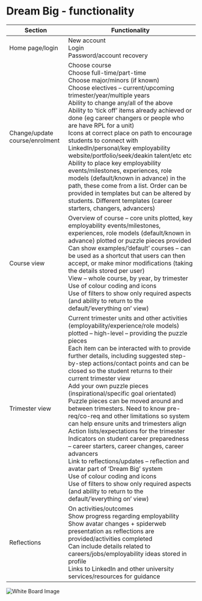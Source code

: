 # Dream Big - functionality
| Section  | Functionality |
| ------------- | ------------- |
| Home page/login  | New account <br> Login <br> Password/account recovery |
| Change/update course/enrolment  | Choose course <br> Choose full-time/part-time <br> Choose major/minors (if known) <br> Choose electives – current/upcoming trimester/year/multiple years <br> Ability to change any/all of the above <br> Ability to ‘tick off’ items already achieved or done (eg career changers or people who are have RPL for a unit) <br> Icons at correct place on path to encourage students to connect with LinkedIn/personal/key employability website/portfolio/seek/deakin talent/etc etc <br> Ability to place key employability events/milestones, experiences, role models (default/known in advance) in the path, these come from a list. Order can be provided in templates but can be altered by students. Different templates (career starters, changers, advancers) |
| Course view	| Overview of course – core units plotted, key employability events/milestones, experiences, role models (default/known in advance) plotted or puzzle pieces provided <br> Can show examples/’default’ courses – can be used as a shortcut that users can then accept, or make minor modifications (taking the details stored per user) <br> View – whole course, by year, by trimester <br> Use of colour coding and icons <br> Use of filters to show only required aspects (and ability to return to the default/’everything on’ view) |
| Trimester view |	Current trimester units and other activities (employability/experience/role models) plotted – high-level – providing the puzzle pieces <br> Each item can be interacted with to provide further details, including suggested step-by-step actions/contact points and can be closed so the student returns to their current trimester view <br> Add your own puzzle pieces (inspirational/specific goal orientated) <br> Puzzle pieces can be moved around and between trimesters. Need to know pre-req/co-req and other limitations so system can help ensure units and trimesters align <br> Action lists/expectations for the trimester <br> Indicators on student career preparedness – career starters, career changes, career advancers <br> Link to reflections/updates – reflection and avatar part of ‘Dream Big’ system <br> Use of colour coding and icons <br> Use of filters to show only required aspects (and ability to return to the default/’everything on’ view) |
| Reflections	| On activities/outcomes <br> Show progress regarding employability <br> Show avatar changes + spiderweb presentation as reflections are provided/activities completed <br> Can include details related to careers/jobs/employability ideas stored in profile <br> Links to LinkedIn and other university services/resources for guidance



![White Board Image](./../assests/images/MicrosoftTeams-image.png)
